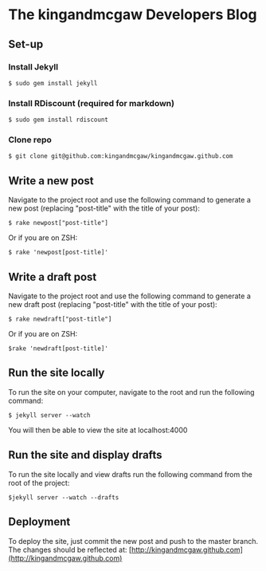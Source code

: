 # The kingandmcgaw Developers Blog

## Set-up

### Install Jekyll

    $ sudo gem install jekyll

### Install RDiscount (required for markdown)

    $ sudo gem install rdiscount

### Clone repo

    $ git clone git@github.com:kingandmcgaw/kingandmcgaw.github.com

## Write a new post

Navigate to the project root and use the following command to generate a new post (replacing "post-title" with the title of your post):

    $ rake newpost["post-title"]

Or if you are on ZSH:

    $ rake 'newpost[post-title]'

## Write a draft post

Navigate to the project root and use the following command to generate a new draft post (replacing "post-title" with the title of your post):

    $ rake newdraft["post-title"]

Or if you are on ZSH:

    $rake 'newdraft[post-title]'

## Run the site locally

To run the site on your computer, navigate to the root and run the following command:

    $ jekyll server --watch

You will then be able to view the site at localhost:4000

## Run the site and display drafts

To run the site locally and view drafts run the following command from the root of the project:

    $jekyll server --watch --drafts

## Deployment

To deploy the site, just commit the new post and push to the master branch. The changes should be reflected at: [http://kingandmcgaw.github.com](http://kingandmcgaw.github.com)
